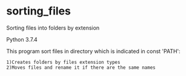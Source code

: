 # sorting_files
Sorting files into folders by extension

Python 3.7.4

This program sort files in directory which is indicated in const 'PATH':

    1)Creates folders by files extension types
    2)Moves files and rename it if there are the same names
